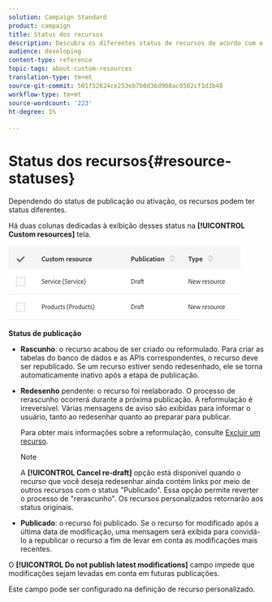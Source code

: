 ```yaml
---
solution: Campaign Standard
product: campaign
title: Status dos recursos
description: Descubra os diferentes status de recursos de acordo com o estado da publicação.
audience: developing
content-type: reference
topic-tags: about-custom-resources
translation-type: tm+mt
source-git-commit: 501f52624ce253eb7b0d36d908ac8502cf1d3b48
workflow-type: tm+mt
source-wordcount: '223'
ht-degree: 1%

---
```



# Status dos recursos{#resource-statuses}

Dependendo do status de publicação ou ativação, os recursos podem ter status diferentes.

Há duas colunas dedicadas à exibição desses status na **[!UICONTROL Custom resources]** tela.

![](assets/schema_colonne_1.png)

**Status de publicação**

* **Rascunho**: o recurso acabou de ser criado ou reformulado. Para criar as tabelas do banco de dados e as APIs correspondentes, o recurso deve ser republicado. Se um recurso estiver sendo redesenhado, ele se torna automaticamente inativo após a etapa de publicação.
* **Redesenho** pendente: o recurso foi reelaborado. O processo de rerascunho ocorrerá durante a próxima publicação. A reformulação é irreversível. Várias mensagens de aviso são exibidas para informar o usuário, tanto ao redesenhar quanto ao preparar para publicar.

   Para obter mais informações sobre a reformulação, consulte [Excluir um recurso](../../developing/using/deleting-a-resource.md).

   >[!NOTE]
   >
   >A **[!UICONTROL Cancel re-draft]** opção está disponível quando o recurso que você deseja redesenhar ainda contém links por meio de outros recursos com o status &quot;Publicado&quot;. Essa opção permite reverter o processo de &quot;rerascunho&quot;. Os recursos personalizados retornarão aos status originais.

* **Publicado**: o recurso foi publicado. Se o recurso for modificado após a última data de modificação, uma mensagem será exibida para convidá-lo a republicar o recurso a fim de levar em conta as modificações mais recentes.

O **[!UICONTROL Do not publish latest modifications]** campo impede que modificações sejam levadas em conta em futuras publicações.

Este campo pode ser configurado na definição de recurso personalizado.
